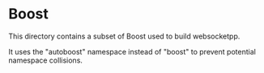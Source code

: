 Boost
=====

This directory contains a subset of Boost used to build websocketpp.

It uses the "autoboost" namespace instead of "boost" to prevent potential
namespace collisions.
